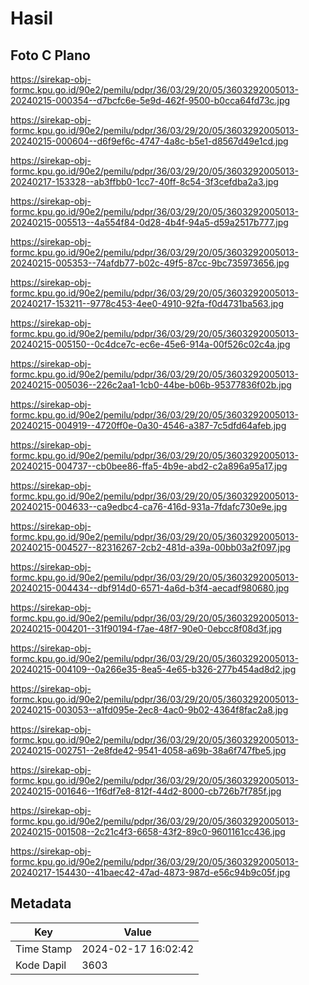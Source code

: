 # Hasil

## Foto C Plano

https://sirekap-obj-formc.kpu.go.id/90e2/pemilu/pdpr/36/03/29/20/05/3603292005013-20240215-000354--d7bcfc6e-5e9d-462f-9500-b0cca64fd73c.jpg

https://sirekap-obj-formc.kpu.go.id/90e2/pemilu/pdpr/36/03/29/20/05/3603292005013-20240215-000604--d6f9ef6c-4747-4a8c-b5e1-d8567d49e1cd.jpg

https://sirekap-obj-formc.kpu.go.id/90e2/pemilu/pdpr/36/03/29/20/05/3603292005013-20240217-153328--ab3ffbb0-1cc7-40ff-8c54-3f3cefdba2a3.jpg

https://sirekap-obj-formc.kpu.go.id/90e2/pemilu/pdpr/36/03/29/20/05/3603292005013-20240215-005513--4a554f84-0d28-4b4f-94a5-d59a2517b777.jpg

https://sirekap-obj-formc.kpu.go.id/90e2/pemilu/pdpr/36/03/29/20/05/3603292005013-20240215-005353--74afdb77-b02c-49f5-87cc-9bc735973656.jpg

https://sirekap-obj-formc.kpu.go.id/90e2/pemilu/pdpr/36/03/29/20/05/3603292005013-20240217-153211--9778c453-4ee0-4910-92fa-f0d4731ba563.jpg

https://sirekap-obj-formc.kpu.go.id/90e2/pemilu/pdpr/36/03/29/20/05/3603292005013-20240215-005150--0c4dce7c-ec6e-45e6-914a-00f526c02c4a.jpg

https://sirekap-obj-formc.kpu.go.id/90e2/pemilu/pdpr/36/03/29/20/05/3603292005013-20240215-005036--226c2aa1-1cb0-44be-b06b-95377836f02b.jpg

https://sirekap-obj-formc.kpu.go.id/90e2/pemilu/pdpr/36/03/29/20/05/3603292005013-20240215-004919--4720ff0e-0a30-4546-a387-7c5dfd64afeb.jpg

https://sirekap-obj-formc.kpu.go.id/90e2/pemilu/pdpr/36/03/29/20/05/3603292005013-20240215-004737--cb0bee86-ffa5-4b9e-abd2-c2a896a95a17.jpg

https://sirekap-obj-formc.kpu.go.id/90e2/pemilu/pdpr/36/03/29/20/05/3603292005013-20240215-004633--ca9edbc4-ca76-416d-931a-7fdafc730e9e.jpg

https://sirekap-obj-formc.kpu.go.id/90e2/pemilu/pdpr/36/03/29/20/05/3603292005013-20240215-004527--82316267-2cb2-481d-a39a-00bb03a2f097.jpg

https://sirekap-obj-formc.kpu.go.id/90e2/pemilu/pdpr/36/03/29/20/05/3603292005013-20240215-004434--dbf914d0-6571-4a6d-b3f4-aecadf980680.jpg

https://sirekap-obj-formc.kpu.go.id/90e2/pemilu/pdpr/36/03/29/20/05/3603292005013-20240215-004201--31f90194-f7ae-48f7-90e0-0ebcc8f08d3f.jpg

https://sirekap-obj-formc.kpu.go.id/90e2/pemilu/pdpr/36/03/29/20/05/3603292005013-20240215-004109--0a266e35-8ea5-4e65-b326-277b454ad8d2.jpg

https://sirekap-obj-formc.kpu.go.id/90e2/pemilu/pdpr/36/03/29/20/05/3603292005013-20240215-003053--a1fd095e-2ec8-4ac0-9b02-4364f8fac2a8.jpg

https://sirekap-obj-formc.kpu.go.id/90e2/pemilu/pdpr/36/03/29/20/05/3603292005013-20240215-002751--2e8fde42-9541-4058-a69b-38a6f747fbe5.jpg

https://sirekap-obj-formc.kpu.go.id/90e2/pemilu/pdpr/36/03/29/20/05/3603292005013-20240215-001646--1f6df7e8-812f-44d2-8000-cb726b7f785f.jpg

https://sirekap-obj-formc.kpu.go.id/90e2/pemilu/pdpr/36/03/29/20/05/3603292005013-20240215-001508--2c21c4f3-6658-43f2-89c0-9601161cc436.jpg

https://sirekap-obj-formc.kpu.go.id/90e2/pemilu/pdpr/36/03/29/20/05/3603292005013-20240217-154430--41baec42-47ad-4873-987d-e56c94b9c05f.jpg


## Metadata

| Key        | Value               |
| ---------- | ------------------- |
| Time Stamp | 2024-02-17 16:02:42 |
| Kode Dapil | 3603                |



